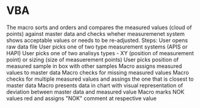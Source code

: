 # VBA
The macro sorts and orders and compares the measured values (cloud of points) against master data and checks wheher measuremenet system shows acceptable values or needs to be re-adjusted.
Steps:
User opens raw data file
User picks one of two type measurement systems (APIS or HAPI)
User picks one of two analisys types - XY (position of measurement point) or sizing (size of measuerement points)
User picks position of measured sample in box with other samples
Macro assigns measured values to master data
Macro checks for missing measured values
Macro checks for multiple measured values and assings the one that is closest to master data
Macro presents data in chart with visual representation of deviation between master data and measured value
Macro marks NOK values red and assigns "NOK" comment at respective value
